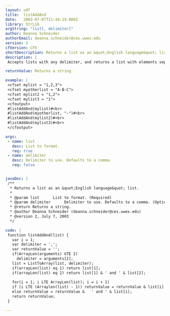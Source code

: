 ```yaml
---
layout: udf
title:  listAddAnd
date:   2003-07-07T11:44:19.000Z
library: StrLib
argString: "list[, delimiter]"
author: Deanna Schneider
authorEmail: deanna.schneider@ces.uwex.edu
version: 2
cfVersion: CF5
shortDescription: Returns a list as an &quot;English language&quot; list.
description: |
 Accepts lists with any delimiter, and returns a list with elements separated by a comma-space. Inserts an &quot;and&quot; before the last list element.

returnValue: Returns a string.

example: |
 <cfset mylist = "1,2,3">
 <cfset myotherlist = "A-B-C">
 <cfset mylist2 = "1,2">
 <cfset mylist3 = "1">
 <cfoutput>
 #listAddAnd(mylist)#<br>
 #listAddAnd(myotherlist, "-")#<br>
 #listAddAnd(mylist2)#<br>
 #listAddAnd(mylist3)#<br>
 </cfoutput>

args:
 - name: list
   desc: List to format.
   req: true
 - name: delimiter
   desc: Delimiter to use. Defaults to a comma.
   req: false


javaDoc: |
 /**
  * Returns a list as an &quot;English language&quot; list.
  * 
  * @param list      List to format. (Required)
  * @param delimiter      Delimiter to use. Defaults to a comma. (Optional)
  * @return Returns a string. 
  * @author Deanna Schneider (deanna.schneider@ces.uwex.edu) 
  * @version 2, July 7, 2003 
  */

code: |
 function listAddAnd(list) {
   var i = 1;
   var delimiter = ',';
   var returnValue = '';
   if(ArrayLen(arguments) GTE 2)
     delimiter = arguments[2];
   list = ListToArray(list, delimiter);
   if(arrayLen(list) eq 1) return list[1];
   if(arrayLen(list) eq 2) return list[1] & ' and ' & list[2];
 
   for(i = 1; i LTE ArrayLen(list); i = i + 1)
   if (i LTE (Arraylen(list) - 1)) returnValue = returnValue & list[i] & ', ';
   else returnValue = returnValue &   ' and ' & list[i];
   return returnValue;
 }

---
```


